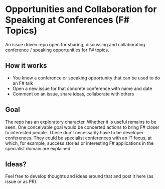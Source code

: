 # Opportunities and Collaboration for Speaking at Conferences (F# Topics)

An issue driven repo open for sharing, discussing and collaborating conference / speaking opportunities for F# topics.

How it works
---

* You know a conference or speaking opportunity that can be used to do an F# talk
* Open a new issue for that concrete conference with name and date
* Comment on an issue, share ideas, collaborate with others


Goal
---

The repo has an exploratory character. Whether it is useful remains to be seen. One conceivable goal would be concerted actions to bring F# closer to interested people. These don't necessarily have to be developer conferences. They could be specialist conferences with an IT focus, at which, for example, success stories or interesting F# applications in the specialist domain are explained.

Ideas?
---

Feel free to develop thoughts and ideas around that and post it here (as issue or as PR).
